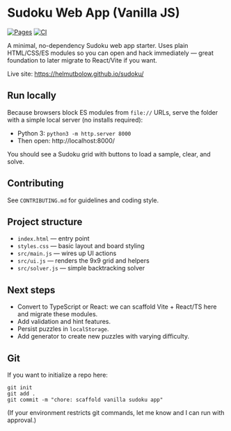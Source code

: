 # Sudoku Web App (Vanilla JS)

[![Pages](https://github.com/helmutbolow/sudoku/actions/workflows/pages.yml/badge.svg)](https://github.com/helmutbolow/sudoku/actions/workflows/pages.yml)
[![CI](https://github.com/helmutbolow/sudoku/actions/workflows/ci.yml/badge.svg)](https://github.com/helmutbolow/sudoku/actions/workflows/ci.yml)

A minimal, no-dependency Sudoku web app starter. Uses plain HTML/CSS/ES modules so you can open and hack immediately — great foundation to later migrate to React/Vite if you want.

Live site: https://helmutbolow.github.io/sudoku/

## Run locally

Because browsers block ES modules from `file://` URLs, serve the folder with a simple local server (no installs required):

- Python 3: `python3 -m http.server 8000`
- Then open: http://localhost:8000/

You should see a Sudoku grid with buttons to load a sample, clear, and solve.

## Contributing

See `CONTRIBUTING.md` for guidelines and coding style.

## Project structure

- `index.html` — entry point
- `styles.css` — basic layout and board styling
- `src/main.js` — wires up UI actions
- `src/ui.js` — renders the 9x9 grid and helpers
- `src/solver.js` — simple backtracking solver

## Next steps

- Convert to TypeScript or React: we can scaffold Vite + React/TS here and migrate these modules.
- Add validation and hint features.
- Persist puzzles in `localStorage`.
- Add generator to create new puzzles with varying difficulty.

## Git

If you want to initialize a repo here:

```
git init
git add .
git commit -m "chore: scaffold vanilla sudoku app"
```

(If your environment restricts git commands, let me know and I can run with approval.)
